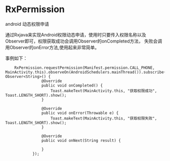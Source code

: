 # RxPermission
android 动态权限申请

通过Rxjava来实现Android权限动态申请，使用时只要传入权限名称以及Observer即可，权限获取成功会调用Observer的onCompleted方法，
失败会调用Observer的onError方法,使用起来非常简单。


事例如下：

        RxPermission.requestPermission(Manifest.permission.CALL_PHONE, MainActivity.this).observeOn(AndroidSchedulers.mainThread()).subscribe(new Observer<String>() {
                    @Override
                    public void onCompleted() {
                        Toast.makeText(MainActivity.this, "获取权限成功", Toast.LENGTH_SHORT).show();
                    }

                    @Override
                    public void onError(Throwable e) {
                        Toast.makeText(MainActivity.this, "获取权限失败", Toast.LENGTH_SHORT).show();
                    }

                    @Override
                    public void onNext(String result) {

                    }
                });
